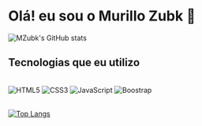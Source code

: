 
<h1>Olá! eu sou o Murillo Zubk 👋</h1>

![MZubk's GitHub stats](https://github-readme-stats.vercel.app/api?username=mzubk&show_icons=true&theme=tokyonight)

<h2>Tecnologias que eu utilizo</h2>

<div style="display: inline_block"><br/>
    <img aling="center" alt="HTML5" src="https://img.shields.io/badge/HTML5-E34F26?style=for-the-badge&logo=html5&logoColor=white">
    <img aling="center" alt="CSS3" src="https://img.shields.io/badge/CSS3-1572B6?style=for-the-badge&logo=css3&logoColor=white">
    <img aling="center" alt="JavaScript" src="https://img.shields.io/badge/JavaScript-323330?style=for-the-badge&logo=javascript&logoColor=F7DF1E">
    <img aling="center" alt="Boostrap" src="https://img.shields.io/badge/Bootstrap-563D7C?style=for-the-badge&logo=bootstrap&logoColor=white">
</div><br/>

[![Top Langs](https://github-readme-stats.vercel.app/api/top-langs/?username=mzubk&layout=compact)](https://github.com/anuraghazra/github-readme-stats)<br/>

